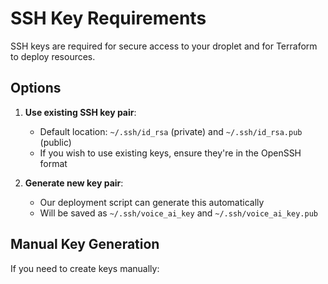 # SSH Key Requirements

SSH keys are required for secure access to your droplet and for Terraform to deploy resources.

## Options
1. **Use existing SSH key pair**:
   - Default location: `~/.ssh/id_rsa` (private) and `~/.ssh/id_rsa.pub` (public)
   - If you wish to use existing keys, ensure they're in the OpenSSH format

2. **Generate new key pair**:
   - Our deployment script can generate this automatically
   - Will be saved as `~/.ssh/voice_ai_key` and `~/.ssh/voice_ai_key.pub`

## Manual Key Generation
If you need to create keys manually:
